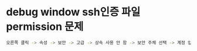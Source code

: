 # debug window ssh인증 파일 permission 문제

```sh
오른쪽 클릭 -> 속성 -> 보안 -> 고급 -> 상속 사용 안 함 -> 보안 주체 선택 -> 계정 입력 -> 권한 부여
```
